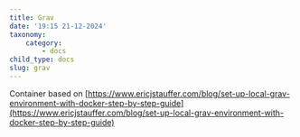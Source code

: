 ```yaml
---
title: Grav
date: '19:15 21-12-2024'
taxonomy:
    category:
        - docs
child_type: docs
slug: grav
---
```


Container based on [https://www.ericjstauffer.com/blog/set-up-local-grav-environment-with-docker-step-by-step-guide](https://www.ericjstauffer.com/blog/set-up-local-grav-environment-with-docker-step-by-step-guide)